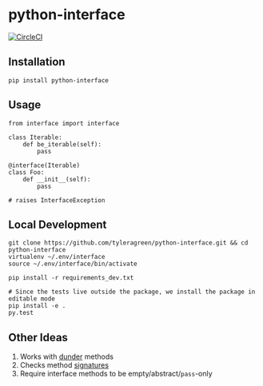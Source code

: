 # python-interface
[![CircleCI](https://circleci.com/gh/tyleragreen/python-interface.svg?style=svg)](https://circleci.com/gh/tyleragreen/python-interface)
## Installation
```
pip install python-interface
```
## Usage
```
from interface import interface

class Iterable:
    def be_iterable(self):
        pass

@interface(Iterable)
class Foo:
    def __init__(self):
        pass

# raises InterfaceException
```
## Local Development
```
git clone https://github.com/tyleragreen/python-interface.git && cd python-interface
virtualenv ~/.env/interface
source ~/.env/interface/bin/activate

pip install -r requirements_dev.txt

# Since the tests live outside the package, we install the package in editable mode
pip install -e .
py.test
```
## Other Ideas
1. Works with [dunder](https://dbader.org/blog/meaning-of-underscores-in-python) methods
1. Checks method [signatures](https://docs.python.org/3.6/library/inspect.html#inspect.signature)
1. Require interface methods to be empty/abstract/`pass`-only
